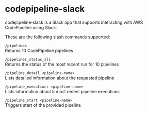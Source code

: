 # codepipeline-slack

codepipeline-slack is a Slack app that supports interacting with AWS CodePipeline using Slack.

These are the following slash commands supported:

`/pipelines` </br>
Returns 10 CodePipeline pipelines

`/pipelines_status_all` </br>
Returns the status of the most recent run for 10 pipelines

`/pipeline_detail <pipeline-name>` </br>
Lists detailed information about the requested pipeline

`/pipeline_executions <pipeline-name>` </br>
Lists information about 5 most recent pipeline executions

`/pipeline_start <pipeline-name>` </br>
Triggers start of the provided pipeline

